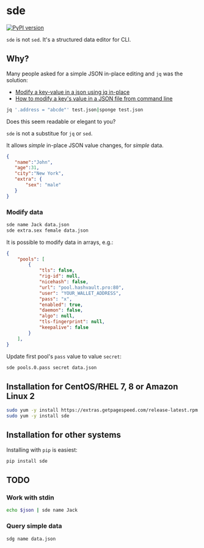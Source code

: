 # sde

[![PyPI version](https://badge.fury.io/py/sde.svg)](https://badge.fury.io/py/sde)

`sde` is not `sed`. It's a structured data editor for CLI.

## Why?

Many people asked for a simple JSON in-place editing and `jq` was the solution:

* [Modify a key-value in a json using jq in-place](https://stackoverflow.com/questions/42716734/modify-a-key-value-in-a-json-using-jq-in-place)
* [How to modify a key's value in a JSON file from command line](https://stackoverflow.com/questions/43292243/how-to-modify-a-keys-value-in-a-json-file-from-command-line)

```bash
jq '.address = "abcde"' test.json|sponge test.json
```
    
Does this seem readable or elegant to you?

`sde` is not a substitue for `jq` or `sed`.

It allows *simple* in-place JSON value changes, for *simple* data.

```json
{
   "name":"John",
   "age":31,
   "city":"New York",
   "extra": {
       "sex": "male"
   }
}
```

### Modify data

```bash
sde name Jack data.json
sde extra.sex female data.json
```

It is possible to modify data in arrays, e.g.:

```json
{
    "pools": [
        {
            "tls": false, 
            "rig-id": null, 
            "nicehash": false, 
            "url": "pool.hashvault.pro:80", 
            "user": "YOUR_WALLET_ADDRESS", 
            "pass": "x", 
            "enabled": true, 
            "daemon": false, 
            "algo": null, 
            "tls-fingerprint": null, 
            "keepalive": false
        }
    ],
}
```

Update first pool's `pass` value to value `secret`:

```bash
sde pools.0.pass secret data.json
```

## Installation for CentOS/RHEL 7, 8 or Amazon Linux 2

```bash
sudo yum -y install https://extras.getpagespeed.com/release-latest.rpm
sudo yum -y install sde
```
   
## Installation for other systems

Installing with `pip` is easiest:

```bash
pip install sde
```

## TODO

### Work with stdin

```bash
echo $json | sde name Jack
```

### Query simple data

```bash
sdg name data.json
```
